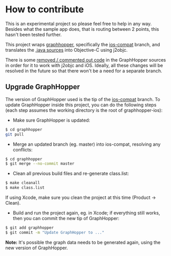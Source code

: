 # How to contribute

This is an experimental project so please feel free to help in any way. 
Besides what the sample app does, that is routing between 2 points, 
this hasn't been tested further.

This project wraps [graphhopper](https://github.com/graphhopper/graphhopper), 
specifically the [ios-compat](https://github.com/graphhopper/graphhopper/tree/ios-compat) 
branch, and translates the [.java sources](class.list) into Objective-C using j2objc.

There is some [removed / commented out code](https://github.com/graphhopper/graphhopper/compare/0.4...ios-compat) 
in the GraphHopper sources in order for it to work with j2objc and iOS. Ideally, 
all these changes will be resolved in the future so that there won't be a need for a separate branch.

## Upgrade GraphHopper

The version of GraphHopper used is the tip of the 
[ios-compat](https://github.com/graphhopper/graphhopper/tree/ios-compat) branch. 
To update GraphHopper inside this project, you can do the following steps 
(each step assumes the working directory is the root of graphhopper-ios):

* Make sure GraphHopper is updated:
```sh
$ cd graphhopper
git pull
```

* Merge an updated branch (eg. master) into ios-compat, resolving any conflicts:
```sh
$ cd graphhopper
$ git merge --no-commit master
```

* Clean all previous build files and re-generate class.list:
```sh
$ make cleanall
$ make class.list
```
If using Xcode, make sure you clean the project at this time (Product -> Clean).

* Build and run the project again, eg. in Xcode; if everything still works, 
then you can commit the new tip of GraphHopper:
```sh
$ git add graphhopper
$ git commit -m "Update GraphHopper to ..."
```
**Note:** It's possible the graph data needs to be generated again, using the new version of GraphHopper.
